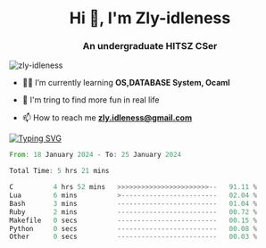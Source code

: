 <h1 align="center">Hi 👋, I'm Zly-idleness</h1>

<h3 align="center">An undergraduate HITSZ CSer</h3>

<p align="left"> <img src="https://komarev.com/ghpvc/?username=zly-idleness&label=Profile%20views&color=0e75b6&style=flat" alt="zly-idleness" /> </p>


- 👨‍💻 I’m currently learning **OS,DATABASE System, Ocaml**

- 🌱 I'm tring to find more fun in real life

- 📫 How to reach me **zly.idleness@gmail.com**



[![Typing SVG](https://readme-typing-svg.herokuapp.com?font=Fira+Code&pause=1000&width=435&lines=I+Maybe+Slow)](https://git.io/typing-svg)


<!--START_SECTION:waka-->

```rust
From: 18 January 2024 - To: 25 January 2024

Total Time: 5 hrs 21 mins

C          4 hrs 52 mins   >>>>>>>>>>>>>>>>>>>>>>>--   91.11 %
Lua        6 mins          >------------------------   02.04 %
Bash       3 mins          -------------------------   01.04 %
Ruby       2 mins          -------------------------   00.72 %
Makefile   0 secs          -------------------------   00.15 %
Python     0 secs          -------------------------   00.08 %
Other      0 secs          -------------------------   00.03 %
```

<!--END_SECTION:waka-->


